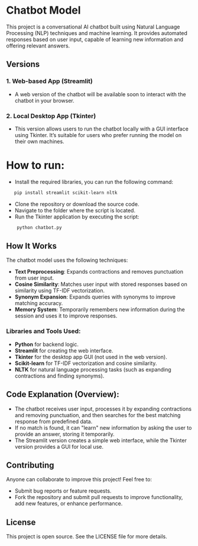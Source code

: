 # Chatbot Model

This project is a conversational AI chatbot built using Natural Language Processing (NLP) techniques and machine learning. It provides automated responses based on user input, capable of learning new information and offering relevant answers.

## Versions

### 1. **Web-based App (Streamlit)**
- A web version of the chatbot will be available soon to interact with the chatbot in your browser.

### 2. **Local Desktop App (Tkinter)**
- This version allows users to run the chatbot locally with a GUI interface using Tkinter. It’s suitable for users who prefer running the model on their own machines.
# How to run:
- Install the required libraries, you can run the following command:
```bash
   pip install streamlit scikit-learn nltk
```
- Clone the repository or download the source code.
- Navigate to the folder where the script is located.
- Run the Tkinter application by executing the script:
```bash
    python chatbot.py
```

## How It Works

The chatbot model uses the following techniques:

- **Text Preprocessing**: Expands contractions and removes punctuation from user input.
- **Cosine Similarity**: Matches user input with stored responses based on similarity using TF-IDF vectorization.
- **Synonym Expansion**: Expands queries with synonyms to improve matching accuracy.
- **Memory System**: Temporarily remembers new information during the session and uses it to improve responses.

### Libraries and Tools Used:
- **Python** for backend logic.
- **Streamlit** for creating the web interface.
- **Tkinter** for the desktop app GUI (not used in the web version).
- **Scikit-learn** for TF-IDF vectorization and cosine similarity.
- **NLTK** for natural language processing tasks (such as expanding contractions and finding synonyms).

## Code Explanation (Overview):
- The chatbot receives user input, processes it by expanding contractions and removing punctuation, and then searches for the best matching response from predefined data.
- If no match is found, it can "learn" new information by asking the user to provide an answer, storing it temporarily.
- The Streamlit version creates a simple web interface, while the Tkinter version provides a GUI for local use.

## Contributing

Anyone can collaborate to improve this project! Feel free to:
- Submit bug reports or feature requests.
- Fork the repository and submit pull requests to improve functionality, add new features, or enhance performance.

## License
This project is open source. See the LICENSE file for more details.